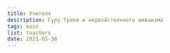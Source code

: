 ```yaml
---
title: Учителя
description: Гуру Трики и недвойственного шиваизма
tags: main
list: teachers
date: 2021-05-30
---
```

